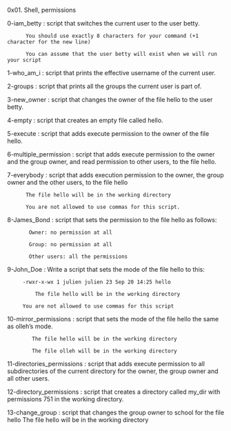 0x01. Shell, permissions

0-iam_betty : script that switches the current user to the user betty.

	      You should use exactly 8 characters for your command (+1 character for the new line)

	      You can assume that the user betty will exist when we will run your script

1-who_am_i : script that prints the effective username of the current user.

2-groups : script that prints all the groups the current user is part of.

3-new_owner : script that changes the owner of the file hello to the user betty.

4-empty : script that creates an empty file called hello.

5-execute : script that adds execute permission to the owner of the file hello.

6-multiple_permission : script that adds execute permission to the owner and the group owner, and read permission to other users, to the file hello.

7-everybody : script that adds execution permission to the owner, the group owner and the other users, to the file hello

	      The file hello will be in the working directory

	      You are not allowed to use commas for this script.

8-James_Bond : script that sets the permission to the file hello as follows:

	       Owner: no permission at all

	       Group: no permission at all

	       Other users: all the permissions 

9-John_Doe : Write a script that sets the mode of the file hello to this:

	     -rwxr-x-wx 1 julien julien 23 Sep 20 14:25 hello

             The file hello will be in the working directory

	     You are not allowed to use commas for this script

10-mirror_permissions : script that sets the mode of the file hello the same as olleh’s mode.

			The file hello will be in the working directory

			The file olleh will be in the working directory

11-directories_permissions : script that adds execute permission to all subdirectories of the current directory for the owner, the group owner and all other users.

12-directory_permissions : script that creates a directory called my_dir with permissions 751 in the working directory.

13-change_group : script that changes the group owner to school for the file hello
		  The file hello will be in the working directory
